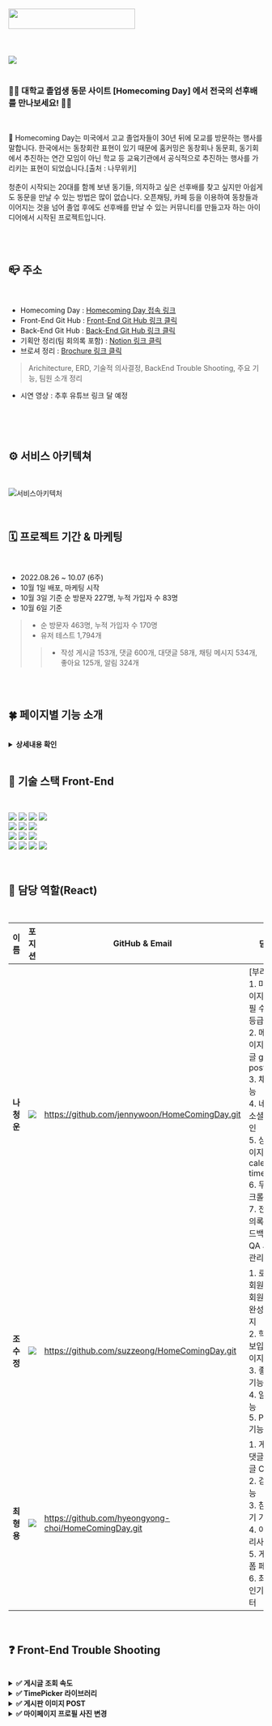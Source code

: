 <!-- # 🏫 Homecoming Day -->

# <img src="https://user-images.githubusercontent.com/109018926/193449320-c1ffb73a-c554-4870-8497-a8348c6b1a3b.png" width="250px" height="40px">
<br/>
<br/>

<img src="https://user-images.githubusercontent.com/109018926/193449385-70608a7e-5b44-49e1-9c08-f168783f5a22.png" >

<br/>
<br/>

### 👩‍🎓 대학교 졸업생 동문 사이트 [Homecoming Day] 에서 전국의 선후배를 만나보세요! 👨‍🎓

<br/>

🏫 Homecoming Day는 미국에서 고교 졸업자들이 30년 뒤에 모교를 방문하는 행사를 말합니다. 한국에서는 동창회란 표현이 있기 때문에 홈커밍은 동창회나 동문회, 동기회에서 추진하는 연간 모임이 아닌 학교 등 교육기관에서 공식적으로 추진하는 행사를 가리키는 표현이 되었습니다.[출처 : 나무위키]
<br/>
<br/>
청춘이 시작되는 20대를 함께 보낸 동기들, 의지하고 싶은 선후배를 찾고 싶지만 아쉽게도 동문을 만날 수 있는 방법은 많이 없습니다. 오픈채팅, 카페 등을 이용하여 동창들과 이어지는 것을 넘어 졸업 후에도 선후배를 만날 수 있는 커뮤니티를 만들고자 하는 아이디어에서 시작된 프로젝트입니다.

<br/>
<br/>

## 📪 주소
<br/>

- Homecoming Day : [Homecoming Day 접속 링크](https://www.homecomingdaycare.com/)
- Front-End Git Hub : [Front-End Git Hub 링크 클릭](https://github.com/jennywoon/HomeComingDay.git)
- Back-End Git Hub : [Back-End Git Hub 링크 클릭](https://github.com/251643/HomecomingDay.git)
- 기획안 정리(팀 회의록 포함) : [Notion 링크 클릭](https://prairie-scion-76d.notion.site/1-194af719c75a4851b4bdb7d3e38f6bde)
- 브로셔 정리 : [Brochure 링크 클릭](https://neon-hub-f15.notion.site/Homecoming-Day-ef7d1c50568e4adc9ae05af11159197d)
> Arichitecture, ERD, 기술적 의사결정, BackEnd Trouble Shooting, 주요 기능, 팀원 소개 정리
- 시연 영상 : 추후 유튜브 링크 달 예정
<br/>
<br/>
<br/>

## ⚙ 서비스 아키텍쳐

<br/>

![서비스아키텍처](https://user-images.githubusercontent.com/109018926/193449550-206751e5-a40c-4325-a7ee-80990fbd328d.png)

<br/>

## 🗓 프로젝트 기간 & 마케팅

<br/>

- 2022.08.26 ~ 10.07 (6주)
- 10월 1일 배포, 마케팅 시작
- 10월 3일 기준 순 방문자 227명, 누적 가입자 수 83명
- 10월 6일 기준<br/>
> - 순 방문자 463명, 누적 가입자 수 170명<br/>
> - 유저 테스트 1,794개
>> - 작성 게시글 153개, 댓글 600개, 대댓글 58개, 채팅 메시지 534개, 좋아요 125개, 알림 324개

<br/>
<br/>

## 🍀 페이지별 기능 소개
<br/>

<details>
<summary><b>상세내용 확인</b></summary>
<br/>

### 📲 로그인, 회원가입 페이지

<br/>

- 일반 로그인 기능
- 네이버 소셜 로그인

<br/>

![회원가입1](https://user-images.githubusercontent.com/109018926/190409932-2eaae376-01ff-4e28-af60-7547cceaaa9c.png)

</br>

- 이메일 인증 기능

<br/>

![회원가입2](https://user-images.githubusercontent.com/109018926/190410047-e55e3b85-e954-43c1-9760-feb7c6664392.png)

<br/>

- 학교, 학과, 학번을 기재하는 정보 입력 페이지

<br/>

![학교정보](https://user-images.githubusercontent.com/109018926/190411088-537def90-9c8b-412b-87ba-6d4cffa25227.png)

<br/>

### 🗒 메인 페이지 및 게시글 작성 페이지

- 같은 학교 학생들만 볼 수 있는 학교별 페이지 기능 구현, 다른 학교일 경우 접근 불가
- 도움요청, 정보공유, 만남일정, 자유토크 네 가지 게시판 CRUD 구현
- 한 가지 폼 안에서 네 개의 게시판 POST 되도록 구현

<br/>

![메인_글쓰기](https://user-images.githubusercontent.com/109018926/190411952-14e71a20-2143-4279-9758-c925b0b2a5e4.png)

<br/>

### 📂 도움요청, 정보공유, 만남일정, 자유토크를 동문들과 나누는 게시판

- 게시글 수정, 삭제 기능 
- 댓글, 대댓글
- 좋아요 기능

<br/>

![게시글상세](https://user-images.githubusercontent.com/109018926/190413074-04f3c553-b576-4ed3-8432-e3384b5ee5a7.png)

<br/>

### 🔍 검색 페이지, 채팅 페이지

- 게시글 Title별 검색 기능 구현
- 동문들끼리 1:1 대화를 나눌 수 있는 채팅 페이지 구현

<br/>

![검색+채팅](https://user-images.githubusercontent.com/109018926/190413740-d7d4d38a-adfd-4f8d-97e4-ffec8a01b567.png)

<br/>

### 🔔 알림 페이지

- 댓글, 좋아요가 달리면 바로 확인할 수 있는 알림 페이지 구현

<br/>

![알림페이지](https://user-images.githubusercontent.com/109018926/190414238-8f88d454-2469-43cb-8ea5-1595d8018fce.png)

<br/>

### 🪞 마이 페이지

- 내가 쓴 게시글을 확인할 수 있도록 구현
- 게시글 클릭시 해당 게시글로 들어갈 수 있도록 구현
- 프로필 사진 변경 기능 구현
- 무한 스크롤

<br/>

![마이페이지](https://user-images.githubusercontent.com/109018926/190415293-26e15cae-e219-4f67-bc99-71d7a0b3098a.png)

<br/>

</details>

<br/>

## 🔔 기술 스택 Front-End 

<br/>
<p>

<img src="https://img.shields.io/badge/react-282C34?style=for-the-badge&logo=react&logoColor=61DAFB">
<img src="https://img.shields.io/badge/React Router-CA4245?style=for-the-badge&logo=React Router&logoColor=white">
<img src="https://img.shields.io/badge/Axios-39477F?style=for-the-badge&logo=Axios&logoColor=white">
<img src="https://img.shields.io/badge/Redux-764ABC?style=for-the-badge&logo=Redux&logoColor=white">
<br/>
<img src="https://img.shields.io/badge/styled_components-DB7093?style=for-the-badge&logo=styledcomponents&logoColor=white">
<img src="https://img.shields.io/badge/yarn-2C8EBB?style=for-the-badge&logo=yarn&logoColor=black">
<img src="https://img.shields.io/badge/Swiper-6332F6?style=for-the-badge&logo=Swiper&logoColor=white">
<br/>
<img src="https://img.shields.io/badge/kakao map-FFCD00?style=for-the-badge&logo=kakao&logoColor=black">
<img src="https://img.shields.io/badge/PWA-5A0FC8?style=for-the-badge&logo=PWA&logoColor=white">
<img src="https://img.shields.io/badge/Stomp & Sock.Js-0ABF53?style=for-the-badge&logo=Stomp & Sock.Js&logoColor=white">
<br/>
<img src="https://img.shields.io/badge/github-%23121011.svg?style=for-the-badge&logo=github&logoColor=white">
<img src="https://img.shields.io/badge/Amazon AWS-232F3E?style=for-the-badge&logo=Amazon AWS&logoColor=white">
<img src="https://img.shields.io/badge/-aws%20amplify-FF9900?style=for-the-badge&logo=aws%20amplify&logoColor=white">
<img src="https://img.shields.io/badge/figma-%23F24E1E.svg?style=for-the-badge&logo=figma&logoColor=white">
</p>
<br/>

## 🙆 담당 역할(React)
<br/>

| 이름       | 포지션       | GitHub & Email          | 담당                             |
| ------------ | ------------ | ---------------------------- |  ------------------------------ |
| **나청운** | <img src="https://img.shields.io/badge/FrontEnd-2088FF?style=flat&logo=FrontEnd&logoColor=white"/> | https://github.com/jennywoon/HomeComingDay.git | [부리더]<br/>1. 마이페이지, 프로필 수정, 등급 기능<br/> 2. 메인 페이지 게시글 get, post <br/> 3. 채팅 기능 <br/>4. 네이버 소셜로그인<br/> 5. 상세 페이지 calendar, time <br/> 6. 무한 스크롤<br/> 7. 전체 회의록 & 피드백 & QA 시트 관리
| **조수정** | <img src="https://img.shields.io/badge/FrontEnd-2088FF?style=flat&logo=FrontEnd&logoColor=white"/> | https://github.com/suzzeong/HomeComingDay.git | 1. 로그인/회원가입/회원가입 완성 페이지<br/> 2. 학교정보입력 페이지<br/> 3. 좋아요 기능<br/> 4. 알림 기능<br/> 5. PWA 기능
| **최형용** | <img src="https://img.shields.io/badge/FrontEnd-2088FF?style=flat&logo=FrontEnd&logoColor=white"/> | https://github.com/hyeongyong-choi/HomeComingDay.git | 1. 게시글, 댓글, 대댓글 CRUD<br/> 2. 검색 기능<br/> 3. 참여하기 기능<br/>4. 이미지 리사이징<br/> 5. 게시글 폼 페이지<br/> 6. 최신순, 인기순 필터

<br/>

## ❓ Front-End Trouble Shooting
<br/>

<details>
<summary><b>✅ 게시글 조회 속도</b></summary>
<br/>
해당 트러블 슈팅은 백엔드 속도 개선이다. useEffect도 잘 되어 있는 것 같았고 아무리 코드를 수정해도 렌더링 속도가 너무 느리고 이미지는 더 느리게 나와서, BackEnd와 계속해서 속도를 확인해보다, Redis를 통해 속도를 개선할 수 있다는 것을 알게 됨
</br>
메인 페이지인 article/help 위치에선 무려 723%의 속도 개선율을 보였다. FrontEnd에서도 해당 과정을 알고 있었다면 더 빠르게 소통해볼 수 있었을 것 같아 좋은 러닝이 되어 기록.
<img src="https://user-images.githubusercontent.com/109018926/194244336-268d2921-5a5c-4a5d-9859-06e15b8123e5.png">
</br>
</details>
<details>

<br/>
<summary><b>✅ TimePicker 라이브러리</b></summary>

</br>

✔ 문제상황
- 디자이너님이 원하는 디자인은 React에서 만들 수 없었고 TimePicker 라이브러리 Custom을 아무리 하여도 원하는 디자인을 만들 수 없었음. post하는 과정에서도 라이브러리는 비효율성이 있음.

</br>

✔ 해결방안

- 라이브러리를 제거하고 시간을 코드로 구현하도록 변경함. 라이브러리에 의존하기 보다, 직접 구현을 통해 Custom을 자유롭게 할 수 있는 경험이 됨.
- 폴더 formBoard / 파일 FormBoard.jsx 197번째줄 시작
<img src="https://user-images.githubusercontent.com/109018926/194243399-bae9186a-ef9a-4740-be4c-f74de6cce9e1.png">

</details>

<details>
<summary><b>✅ 게시판 이미지 POST</b></summary>

</br>

✔ 문제상황
- 게시판 등록시에 텍스트와 이미지를 Formdata에 묶어 전송하였으나 State 500에러 발생
- 드랍존 라이브러리를 사용해서 오류를 해결하면서 이미지 프리뷰를 추가 구현하고 드래그앤드랍을 구현하려고 했으나 실패함

</br>

✔ 해결방안

- 이미지 또한 Formdata화 시켜야 한다는 사실을 확인함 

</details>

<details>
<summary><b>✅ 마이페이지 프로필 사진 변경</b></summary>

</br>

✔ 문제상황
- 우리가 구현하고 있는 기능은 로그인 이후 학교 정보를 받아야 했기 때문에 회원가입, 로그인 시 프로필 사진 추가를 할 수 없었음
- 따라서 마이페이지의 state에 프로필 사진 변경 기능을 넣어야 했음
- 발생된 문제는, 프론트에서 기본 프로필을 마이페이지에 등록해둔다고 하여도 게시판 메인 페이지의 프로필 사진에서 사진 이미지가 PATCH 되기전엔 이미지 에러가 발생함
- PATCH를 한다고 하여도 초반에 에러가 발생된 모습이 USER에게 노출될 수 있었음

</br>

✔ 해결방안

- 백엔드의 S3에 기본 이미지를 탑재해 데이터를 받을 때부터 null값이 아닌 기본 이미지로 받는 방향으로 게시판 이미지의 에러를 해결함
- 기본 이미지를 GET한 후, 프론트에서 PATCH를 사용하여 프로필 사진을 변경하였고 마이페이지, 게시판 페이지에 사진을 업데이트하여 해결함

</details>